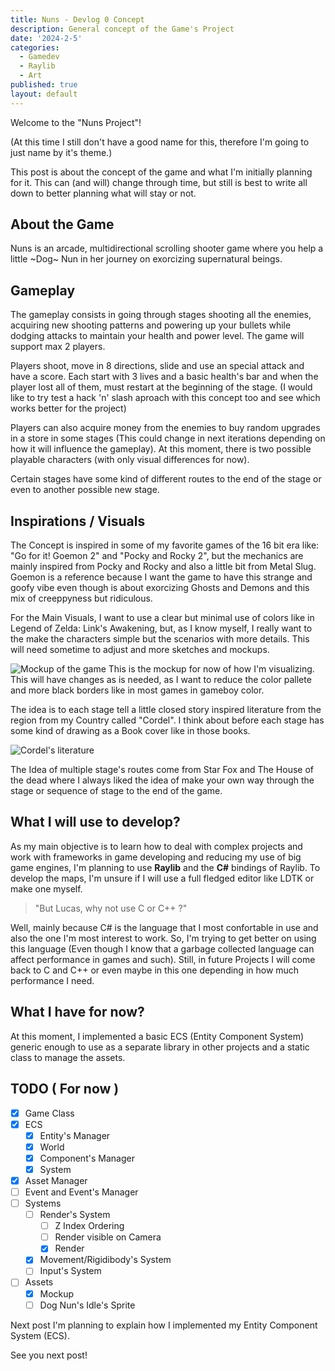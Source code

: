 ```yaml
---
title: Nuns - Devlog 0 Concept
description: General concept of the Game's Project 
date: '2024-2-5'
categories:
  - Gamedev
  - Raylib
  - Art
published: true
layout: default
---
```


Welcome to the "Nuns Project"!

(At this time I still don't have a good name for this, therefore I'm going to just name by it's theme.)

This post is about the concept of the game and what I'm initially planning for it. This can (and will) change through time, but still is best to write all down to better planning what will stay or not.

## About the Game

Nuns is an arcade, multidirectional scrolling shooter game where you help a little ~Dog~ Nun in her journey on exorcizing supernatural beings.

## Gameplay

The gameplay consists in going through stages shooting all the enemies, acquiring new shooting patterns and powering up your bullets while dodging attacks to maintain your health and power level. The game will support max 2 players.

Players shoot, move in 8 directions, slide and use an special attack and have a score. Each start with 3 lives and a basic health's bar and when the player lost all of them, must restart at the beginning of the stage. (I would like to try test a hack 'n' slash aproach with this concept too and see which works better for the project) 

Players can also acquire money from the enemies to buy random upgrades in a store in some stages (This could change in next iterations depending on how it will influence the gameplay). At this moment, there is two possible playable characters (with only visual differences for now).

Certain stages have some kind of different routes to the end of the stage or even to another possible new stage.


## Inspirations / Visuals

The Concept is inspired in some of my favorite games of the 16 bit era like: "Go for it! Goemon 2" and "Pocky and Rocky 2", but the mechanics are mainly inspired from Pocky and Rocky and also a little bit from Metal Slug. Goemon is a reference because I want the game to have this strange and goofy vibe even though is about exorcizing Ghosts and Demons and this mix of creeppyness but ridiculous.

For the Main Visuals, I want to use a clear but minimal use of colors like in Legend of Zelda: Link's Awakening, but, as I know myself, I really want to the make the characters simple but the scenarios with more details. This will need sometime to adjust and more sketches and mockups.

![Mockup of the game](/2024/February/mockup_game_colored.webp)
This is the mockup for now of how I'm visualizing. This will have changes as is needed, as I want to reduce the color pallete and more black borders like in most games in gameboy color.

The idea is to each stage tell a little closed story inspired literature from the region from my Country called "Cordel". I think about before each stage has some kind of drawing as a Book cover like in those books.


![Cordel's literature](/2024/February/cordel_example.webp)

The Idea of multiple stage's routes come from Star Fox and The House of the dead where I always liked the idea of make your own way through the stage or sequence of stage to the end of the game.


## What I will use to develop?

As my main objective is to learn how to deal with complex projects and work with frameworks in game developing and reducing my use of big game engines, I'm planning to use **Raylib** and the **C#** bindings of Raylib. To develop the maps, I'm unsure if I will use a full fledged editor like LDTK or make one myself.

> "But Lucas, why not use C or C++ ?"

Well, mainly because C# is the language that I most confortable in use and also the one I'm most interest to work. So, I'm trying to get better on using this language (Even though I know that a garbage collected language can affect performance in games and such). Still, in future Projects I will come back to C and C++ or even maybe in this one depending in how much performance I need.

## What I have for now?

At this moment, I implemented a basic ECS (Entity Component System) generic enough to use as a separate library in other projects and a static class to manage the assets.

## TODO ( For now )
- [X] Game Class
- [X] ECS
	- [X] Entity's Manager
	- [X] World
	- [X] Component's Manager
	- [X] System
- [X] Asset Manager
- [ ] Event and Event's Manager
- [ ] Systems
	- [ ] Render's System
		- [ ] Z Index Ordering
		- [ ] Render visible on Camera
		- [X] Render
	- [X] Movement/Rigidibody's System
	- [ ] Input's System
- [ ] Assets
  - [X] Mockup
  - [ ] Dog Nun's Idle's Sprite 

Next post I'm planning to explain how I implemented my Entity Component System (ECS).

See you next post! 
